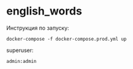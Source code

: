 # english_words

Инструкция по запуску:

    docker-compose -f docker-compose.prod.yml up

superuser:

    admin:admin
